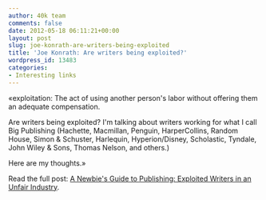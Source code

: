 ```yaml
---
author: 40k team
comments: false
date: 2012-05-18 06:11:21+00:00
layout: post
slug: joe-konrath-are-writers-being-exploited
title: 'Joe Konrath: Are writers being exploited?'
wordpress_id: 13483
categories:
- Interesting links
---
```


«exploitation: The act of using another person's labor without offering them an adequate compensation.

Are writers being exploited? I'm talking about writers working for what I call Big Publishing (Hachette, Macmillan, Penguin, HarperCollins, Random House, Simon & Schuster, Harlequin, Hyperion/Disney, Scholastic, Tyndale, John Wiley & Sons, Thomas Nelson, and others.)

Here are my thoughts.»

Read the full post: [A Newbie's Guide to Publishing: Exploited Writers in an Unfair Industry](http://jakonrath.blogspot.it/2012/05/exploited-writers-in-unfair-industry.html).
